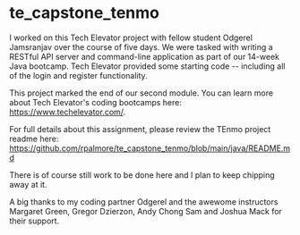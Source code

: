 # te_capstone_tenmo

I worked on this Tech Elevator project with fellow student Odgerel Jamsranjav over the course of five days. We were tasked with writing a RESTful API server and command-line application as part of our 14-week Java bootcamp. Tech Elevator provided some starting code -- including all of the login and register functionality.

This project marked the end of our second module. You can learn more about Tech Elevator's coding bootcamps here: https://www.techelevator.com/.

For full details about this assignment, please review the TEnmo project readme here: https://github.com/rpalmore/te_capstone_tenmo/blob/main/java/README.md

There is of course still work to be done here and I plan to keep chipping away at it. 

A big thanks to my coding partner Odgerel and the awewome instructors Margaret Green, Gregor Dzierzon, Andy Chong Sam and Joshua Mack for their support.
